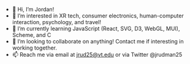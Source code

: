 - 👋 Hi, I’m Jordan!
- 👀 I’m interested in XR tech, consumer electronics, human-computer interaction, psychology, and travel!
- 🌱 I’m currently learning JavaScript (React, SVG, D3, WebGL, MUI), Scheme, and C
- 💞️ I’m looking to collaborate on anything! Contact me if interesting in working together.
- 📫 Reach me via email at jrud25@vt.edu or via Twitter @jrudman25

<!---
jrudman25/jrudman25 is a ✨ special ✨ repository because its `README.md` (this file) appears on your GitHub profile.
You can click the Preview link to take a look at your changes.
--->

